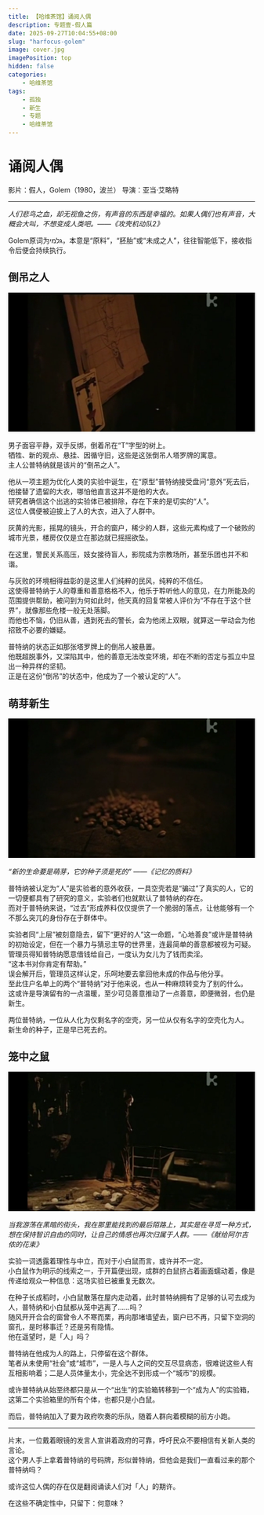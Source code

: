 ```yaml
---
title: 【哈维茶馆】诵阅人偶
description: 专题壹-假人篇
date: 2025-09-27T10:04:55+08:00
slug: "harfocus-golem"
image: cover.jpg
imagePosition: top
hidden: false
categories:
    - 哈维茶馆
tags:
    - 孤独
    - 新生
    - 专题
    - 哈维茶馆
---
```


# 诵阅人偶  
影片：假人，Golem（1980，波兰）
导演：亚当·艾略特    

***

*人们悲鸟之血，却无视鱼之伤，有声音的东西是幸福的。如果人偶们也有声音，大概会大叫，不想变成人类吧。——《攻壳机动队2》*  

Golem原词为גלמי，本意是“原料”，“胚胎”或“未成之人”，往往智能低下，接收指令后便会持续执行。  

## 倒吊之人  

![塔罗-倒吊人](img/thehanged.png)

男子面容平静，双手反绑，倒着吊在“T”字型的树上。  
牺牲、新的观点、悬挂、因循守旧，这些是这张倒吊人塔罗牌的寓意。  
主人公普特纳就是该片的“倒吊之人”。  

他从一项主题为优化人类的实验中诞生，在“原型”普特纳接受盘问“意外”死去后，他接替了遗留的大衣，哪怕他直言这并不是他的大衣。  
研究者确信这个出逃的实验体已被排除，存在下来的是切实的“人”。  
这位人偶便被迫披上了人的大衣，进入了人群中。  

灰黄的光影，摇晃的镜头，开合的窗户，稀少的人群，这些元素构成了一个破败的城市光景，楼房仅仅是立在那边就已摇摇欲坠。  

在这里，警民关系高压，妓女接待盲人，影院成为宗教场所，甚至乐团也并不和谐。  

与灰败的环境相得益彰的是这里人们纯粹的民风，纯粹的不信任。  
这使得普特纳于人的尊重和善意格格不入，他乐于聆听他人的意见，在力所能及的范围提供帮助，被问到为何如此时，他天真的回复常被人评价为“不存在于这个世界”，就像那些危楼一般无处落脚。  
而他也不恼，仍旧从善，遇到死去的警长，会为他闭上双眼，就算这一举动会为他招致不必要的嫌疑。  

普特纳的状态正如那张塔罗牌上的倒吊人被悬置。  
他既超脱事外，又深陷其中，他的善意无法改变环境，却在不断的否定与孤立中显出一种异样的坚韧。  
正是在这份“倒吊”的状态中，他成为了一个被认定的“人”。  

## 萌芽新生  

![种子新生](img/seed.png)

*“新的生命要是萌芽，它的种子须是死的” ——《记忆的质料》*  

普特纳被认定为“人”是实验者的意外收获，一具空壳若是“骗过”了真实的人，它的一切便都具有了研究的意义，实验者们也就默认了普特纳的存在。  
而对于普特纳来说，“过去”形成养料仅仅提供了一个脆弱的落点，让他能够有一个不那么突兀的身份存在于群体中。  

实验者同“上层”被刻意隐去，留下“更好的人”这一命题，“心地善良”或许是普特纳的初始设定，但在一个暴力与猜忌主导的世界里，连最简单的善意都被视为可疑。  
管理员得知普特纳愿意借钱给自己，一度认为女儿为了钱而卖淫。  
“这本书对你肯定有帮助。”  
误会解开后，管理员这样认定，乐呵地要去拿回他未成的作品与他分享。  
至此住户名单上的两个“普特纳”对于他来说，也从一种麻烦转变为了别的什么。  
这或许是导演留有的一点温暖，至少可见善意推动了一点善意，即便微弱，也仍是新生。  

两位普特纳，一位从人化为仅剩名字的空壳，另一位从仅有名字的空壳化为人。  
新生命的种子，正是早已死去的。  

## 笼中之鼠  

![笼外之鼠](img/mouse.png)

*当我游荡在黑暗的街头，我在那里能找到的最后陌路上，其实是在寻觅一种方式，想在保持智识自由的同时，让自己的情感也再次归属于人群。——《献给阿尔吉侬的花束》*  

实验一词透露着理性与中立，而对于小白鼠而言，或许并不一定。  
小白鼠作为明示的线索之一，于开篇便出现，成群的白鼠挤占着画面蠕动着，像是传递给观众一种信息：这场实验已被重复无数次。  

在种子长成稻时，小白鼠散落在屋内走动着，此时普特纳拥有了足够的认可去成为人，普特纳和小白鼠都从笼中逃离了……吗？  
随风开开合合的窗曾令人不寒而栗，再向那堵墙望去，窗户已不再，只留下空洞的窗孔，是时移事迁？还是另有隐情。  
他在遥望时，是「人」吗？

普特纳在他成为人的路上，只停留在这个群体。  
笔者从未使用“社会”或“城市”，一是人与人之间的交互尽显病态，很难说这些人有互相影响着；二是人员体量太小，完全达不到形成一个“城市”的规模。  

或许普特纳从始至终都只是从一个“出生”的实验箱转移到一个“成为人”的实验箱，这第二个实验箱里的所有个体，也都只是小白鼠。  

而后，普特纳加入了要为政府吹奏的乐队，随着人群向着模糊的前方小跑。  

***

片末，一位戴着眼镜的发言人宣讲着政府的可靠，呼吁民众不要相信有关新人类的言论。  
这个男人手上拿着普特纳的号码牌，形似普特纳，但他会是我们一直看过来的那个普特纳吗？  

或许这位人偶的存在仅是翻阅诵读人们对「人」的期许。

在这些不确定性中，只留下：何意味？  
